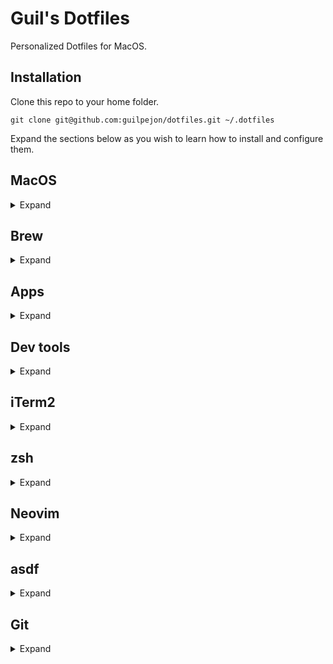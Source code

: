 # Guil's Dotfiles

Personalized Dotfiles for MacOS.

## Installation

Clone this repo to your home folder.

```
git clone git@github.com:guilpejon/dotfiles.git ~/.dotfiles
```

Expand the sections below as you wish to learn how to install and configure them.

## MacOS

<details>
<summary>Expand</summary>

### Install

Install Rosetta 2 and xcode if this is a new M1 machine.

```
/usr/sbin/softwareupdate --install-rosetta --agree-to-license

xcode-select --install
```

### Configure

```
# Enable keystroke repetition while holding a key
defaults write -g ApplePressAndHoldEnabled -bool false
```

</details>

## Brew

<details>
<summary>Expand</summary>

### Installation
  
```
/bin/bash -c "$(curl -fsSL https://raw.githubusercontent.com/Homebrew/install/HEAD/install.sh)"
echo 'eval "$(/opt/homebrew/bin/brew shellenv)"' >> ~/.zprofile
``` 

</details>

## Apps

<details>
<summary>Expand</summary>

```
brew install slack
brew install spotify
brew install notion
brew install telegram
brew install whatsapp
brew install 1password
```

</details>

## Dev tools

<details>
<summary>Expand</summary>

```
curl https://sh.rustup.rs -sSf | sh # install cargo
cargo install bat exa tokei ytop tealdeer grex zoxide git-delta

brew install yarn
brew install npm
brew install tree
brew install watch
brew install wget
brew install wireguard-tools
brew install gh
brew install flyctl
brew install redis
brew install postgresql
brew install ansible
brew install gpg
brew install keybase
brew install tmate

brew install cask
brew install --cask ngrok

```

</details>

## iTerm2

<details>
<summary>Expand</summary>

### Installation

```
brew install iterm2
```

### Configuration

Use [this article](https://coderwall.com/p/h6yfda/use-and-to-jump-forwards-backwards-words-in-iterm-2-on-os-x) to configure word jumps wih arrow keys.

Set "Reuse previous session's directory" in "Working Directory".

![image](https://user-images.githubusercontent.com/871362/211964181-627f0374-c882-4cf3-901a-eba63ffa5d4a.png)

Add one of the themes from the `iterm/` folder to iTerm2 by following [these steps](https://iterm2colorschemes.com/).
```
“Command” + “Shift” + “.” - show hidden folders in finder
```
</details>

## zsh

<details>
<summary>Expand</summary>

### Installation

Install zsh and a few plugins, including powerlevel10k.

```
brew install zsh
mkdir ~/.zsh
git clone https://github.com/zsh-users/zsh-autosuggestions ~/.zsh/zsh-autosuggestions
echo "source ~/.zsh/zsh-autosuggestions/zsh-autosuggestions.zsh" >> ~/.zshrc

brew install romkatv/powerlevel10k/powerlevel10k
echo "source $(brew --prefix)/opt/powerlevel10k/powerlevel10k.zsh-theme" >> ~/.zshrc
```

### Configuration
Add these lines to your `~/.zshrc`.

```
# ~/.zshrc

source ~/.dotfiles/zsh/functions
source ~/.dotfiles/zsh/aliases
source ~/.dotfiles/zsh/configurations
```

</details>

## Neovim

<details>
<summary>Expand</summary>

### Installation

```
brew install neovim
```

Install [Packer](https://github.com/wbthomason/packer.nvim), [rg](https://github.com/BurntSushi/ripgrep), linters, lsps and ctags.

```
brew install lua-language-server rg
npm i -g typescript-language-server typescript eslint_d prettier
git clone --depth 1 https://github.com/wbthomason/packer.nvim ~/.local/share/nvim/site/pack/packer/start/packer.nvim

brew install ctags
alias ctags="`brew --prefix`/bin/ctags"
alias ctags >> ~/.bashrc
```

### Configuration

Create a symbolic link with the config folder.

```
ln -s ~/.dotfiles/nvim ~/.config/nvim
```

Copy `nvim/.env.example.lua` to `nvim/.env.lua` and fill the missing values.

```
cp nvim/.env.example.lua nvim/.env.lua

vim nvim/.env.lua # add the missing values
```

### Shortcuts

```
, - leader
te - tab edit

# splits
ss - split horizontally
sv - split vertically
sh or <S-LEFT> - move left
sk or <S-UP> - move up
sj or <S-DOWN> - move down
sl or <S-RIGHT> - move right
<tab-left> - reduce size horizontally
<tab-right> - increase size horizontally
<tab-up> - increase size vertically
<tab-down> - reduce size vertically

# git
<leader>gb - open blame window
<leader>go - open file in git repo

# nvim-tree
<leader>p - toggle nvim tree
<leader>v - open nvim tree with cursor on current file
<leader>x - collapse nvim-tree recursively
# in nvim-tree
g? - help
u - go up a directory
I - toggle git ignored files
H - toggle dotfiles
R - refresh
x - cut file/folder
p - paste file/folder
a - add file
d - remove
r - rename
<C-v> - vsplit
<C-x> - split

# ReplaceWithRegister
grr - replace entire line without losing buffer
gr (visual mode) - replace selection without losing buffer

# telescope
<C-p> - search git files
sf - search all files
sr - live ripgrep
\\ - show buffers
<leader>e - diagnostics
<leader>t - help tags

# comment
gcc - comment line
gc (in visual mode selection) - comment block

# vim-surround
cs"' - change text between "" to ''
cst" - change text between tags (e.g. <div>) to "
ds" - remove "" surrounding a text
ysiw] - turns "Hello world!" to "[Hello] World" when cursor is in "Hello"
ysiw[ - turns "Hello world!" to "[ Hello ] World" when cursor is in "Hello"
yss) - wraps entire line between (...)
yss( - wraps entire line between ( ... )
S<p> - in visual mode (pressing V) wraps entire line between <p></p>

# LSPs
gd - go to definition
K - hover definition
<leader>vws
<leader>vd
[d - go to next diagnostics
]d - go to previous diagnostics
<leader>vca 
<leader>vrr
<leader>vrn - rename word underneath cursor
<C-h> - 
# in autocomplete popup
<C-p> - previous item 
<C-n> - next item
<C-y> - confirm choice
<C-space> - mapping complete

# zenmode
<leader>zz - toggle zenmode

# vim-unimpaired
]q - :cnext
[q - :cprevious
]a - :next
[b - :bprevious
[<Space> - add newline before the cursor line 
]<Space> add newlines after the cursor line 
[e - exchange the current line with the one above 
]e - exchange the current line with the one below
[os - :set spell 
]os - :set nospell
yos - :set invspell
[x - encode XML
]x decode XML (and HTML)
[u - encode URLs 
]u decode URLs
[f - go to next file in the directory
]f - go to the previous file in the directory

# cellular-automaton
<leader>fml - make it rain

# neural
<C-n> - autocomplete code
<leader>n - OpenAI prompt
<leader>c - document code
```

</details>

## asdf

<details>
<summary>Expand</summary>

### Installation

```
brew install asdf
echo -e "\n. $(brew --prefix asdf)/libexec/asdf.sh" >> ${ZDOTDIR:-~}/.zshrc
```

#### Plugins

```
asdf plugin-add golang https://github.com/kennyp/asdf-golang.git
asdf plugin-add ruby https://github.com/asdf-vm/asdf-ruby.git
asdf plugin-add nodejs https://github.com/asdf-vm/asdf-nodejs.git
asdf plugin-add python
```

### Configuration

Create symlink to configuration file.

```
ln -s ~/.dotfiles/asdf/.asdfrc ~/.asdfrc
```

</details>

## Git

<details>
<summary>Expand</summary>

### Configuration
  
Create ssh key and add to agent.
  
```
ssh-keygen -t rsa # generate a new key if needed
ssh-add # add key to agent
```

Create symlink to configuration files.

```
ln -s ~/.dotfiles/git/.gitignore ~/.gitignore

# IMPORTANT: Remember to add your name and email to the ~/.gitconfig file
ln -s ~/.dotfiles/git/.gitconfig ~/.gitconfig
```

</details>
